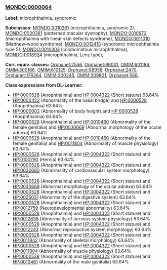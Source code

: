 
### [MONDO:0000064](http://purl.obolibrary.org/obo/MONDO_0000064)
**Label:** microphthalmia, syndromic

**Subclasses:** [MONDO:0010261](http://purl.obolibrary.org/obo/MONDO_0010261) (microphthalmia, syndromic 2), [MONDO:0020381](http://purl.obolibrary.org/obo/MONDO_0020381) (patterned macular dystrophy), [MONDO:0010672](http://purl.obolibrary.org/obo/MONDO_0010672) (microphthalmia with linear skin defects syndrome), [MONDO:0011010](http://purl.obolibrary.org/obo/MONDO_0011010) (Matthew-wood syndrome), [MONDO:0012413](http://purl.obolibrary.org/obo/MONDO_0012413) (syndromic microphthalmia type 5), [MONDO:0010303](http://purl.obolibrary.org/obo/MONDO_0010303) (colobomatous microphthalmia), [MONDO:0018924](http://purl.obolibrary.org/obo/MONDO_0018924) (microphthalmia, Lenz type), 

**Corr. equiv. classes:** [Orphanet:2556](http://www.orpha.net/ORDO/Orphanet_2556), [Orphanet:99001](http://www.orpha.net/ORDO/Orphanet_99001), [OMIM:601186](http://purl.obolibrary.org/obo/OMIM_601186), [OMIM:300166](http://purl.obolibrary.org/obo/OMIM_300166), [OMIM:610125](http://purl.obolibrary.org/obo/OMIM_610125), [Orphanet:98938](http://www.orpha.net/ORDO/Orphanet_98938), [Orphanet:2470](http://www.orpha.net/ORDO/Orphanet_2470), [Orphanet:178364](http://www.orpha.net/ORDO/Orphanet_178364), [OMIM:300345](http://purl.obolibrary.org/obo/OMIM_300345), [OMIM:309801](http://purl.obolibrary.org/obo/OMIM_309801), [Orphanet:568](http://www.orpha.net/ORDO/Orphanet_568), 

**Class expressions from DL-Learner:**

- [HP:0000528](http://purl.obolibrary.org/obo/HP_0000528) (Anophthalmia) and [HP:0004322](http://purl.obolibrary.org/obo/HP_0004322) (Short stature) 63.64%
- [HP:0000422](http://purl.obolibrary.org/obo/HP_0000422) (Abnormality of the nasal bridge) and [HP:0000528](http://purl.obolibrary.org/obo/HP_0000528) (Anophthalmia) 63.64%
- [HP:0000002](http://purl.obolibrary.org/obo/HP_0000002) (Abnormality of body height) and [HP:0000528](http://purl.obolibrary.org/obo/HP_0000528) (Anophthalmia) 63.64%
- [HP:0000528](http://purl.obolibrary.org/obo/HP_0000528) (Anophthalmia) and [HP:0010460](http://purl.obolibrary.org/obo/HP_0010460) (Abnormality of the female genitalia) and [HP:0030669](http://purl.obolibrary.org/obo/HP_0030669) (Abnormal morphology of the ocular adnexa) 63.64%
- [HP:0000528](http://purl.obolibrary.org/obo/HP_0000528) (Anophthalmia) and [HP:0010460](http://purl.obolibrary.org/obo/HP_0010460) (Abnormality of the female genitalia) and [HP:0011804](http://purl.obolibrary.org/obo/HP_0011804) (Abnormality of muscle physiology) 63.64%
- [HP:0000528](http://purl.obolibrary.org/obo/HP_0000528) (Anophthalmia) and [HP:0004322](http://purl.obolibrary.org/obo/HP_0004322) (Short stature) and [HP:0100790](http://purl.obolibrary.org/obo/HP_0100790) (Hernia) 63.64%
- [HP:0000528](http://purl.obolibrary.org/obo/HP_0000528) (Anophthalmia) and [HP:0004322](http://purl.obolibrary.org/obo/HP_0004322) (Short stature) and [HP:0030680](http://purl.obolibrary.org/obo/HP_0030680) (Abnormality of cardiovascular system morphology) 63.64%
- [HP:0000528](http://purl.obolibrary.org/obo/HP_0000528) (Anophthalmia) and [HP:0004322](http://purl.obolibrary.org/obo/HP_0004322) (Short stature) and [HP:0030669](http://purl.obolibrary.org/obo/HP_0030669) (Abnormal morphology of the ocular adnexa) 63.64%
- [HP:0000528](http://purl.obolibrary.org/obo/HP_0000528) (Anophthalmia) and [HP:0004322](http://purl.obolibrary.org/obo/HP_0004322) (Short stature) and [HP:0025031](http://purl.obolibrary.org/obo/HP_0025031) (Abnormality of the digestive system) 63.64%
- [HP:0000528](http://purl.obolibrary.org/obo/HP_0000528) (Anophthalmia) and [HP:0004322](http://purl.obolibrary.org/obo/HP_0004322) (Short stature) and [HP:0012759](http://purl.obolibrary.org/obo/HP_0012759) (Neurodevelopmental abnormality) 63.64%
- [HP:0000528](http://purl.obolibrary.org/obo/HP_0000528) (Anophthalmia) and [HP:0004322](http://purl.obolibrary.org/obo/HP_0004322) (Short stature) and [HP:0012638](http://purl.obolibrary.org/obo/HP_0012638) (Abnormality of nervous system physiology) 63.64%
- [HP:0000528](http://purl.obolibrary.org/obo/HP_0000528) (Anophthalmia) and [HP:0004322](http://purl.obolibrary.org/obo/HP_0004322) (Short stature) and [HP:0012243](http://purl.obolibrary.org/obo/HP_0012243) (Abnormal reproductive system morphology) 63.64%
- [HP:0000528](http://purl.obolibrary.org/obo/HP_0000528) (Anophthalmia) and [HP:0004322](http://purl.obolibrary.org/obo/HP_0004322) (Short stature) and [HP:0011842](http://purl.obolibrary.org/obo/HP_0011842) (Abnormality of skeletal morphology) 63.64%
- [HP:0000528](http://purl.obolibrary.org/obo/HP_0000528) (Anophthalmia) and [HP:0004322](http://purl.obolibrary.org/obo/HP_0004322) (Short stature) and [HP:0011804](http://purl.obolibrary.org/obo/HP_0011804) (Abnormality of muscle physiology) 63.64%
- [HP:0000528](http://purl.obolibrary.org/obo/HP_0000528) (Anophthalmia) and [HP:0004322](http://purl.obolibrary.org/obo/HP_0004322) (Short stature) and [HP:0010461](http://purl.obolibrary.org/obo/HP_0010461) (Abnormality of the male genitalia) 63.64%


